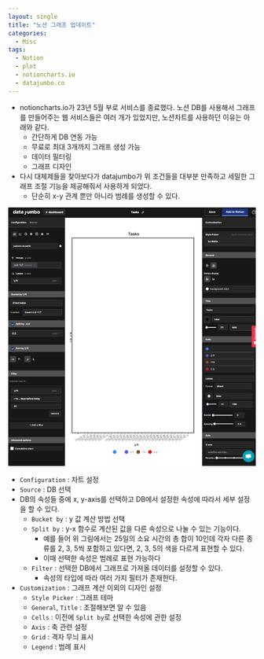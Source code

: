 ```yaml
---
layout: single
title: "노션 그래프 업데이트"
categories:
  - Misc
tags:
  - Notion
  - plot
  - notioncharts.io
  - datajumbo.co
---
```


- notioncharts.io가 23년 5월 부로 서비스를 종료했다. 노션 DB를 사용해서 그래프를 만들어주는 웹 서비스들은 여러 개가 있었지만, 노션차트를 사용하던 이유는 아래와 같다.
  - 간단하게 DB 연동 가능
  - 무료로 최대 3개까지 그래프 생성 가능
  - 데이터 필터링
  - 그래프 디자인
- 다시 대체제들을 찾아보다가 datajumbo가 위 조건들을 대부분 만족하고 세밀한 그래프 조절 기능을 제공해줘서 사용하게 되었다.
  - 단순히 x-y 관계 뿐만 아니라 범례를 생성할 수 있다.

![datajumbo introduction](https://raw.githubusercontent.com/siriyaoff/siriyaoff.github.io/master/assets/img/datajumbo-introduction.PNG)

- `Configuration` : 차트 설정
- `Source` : DB 선택
- DB의 속성들 중에 x, y-axis를 선택하고 DB에서 설정한 속성에 따라서 세부 설정을 할 수 있다.
  - `Bucket by` : y 값 계산 방법 선택
  - `Split by` : y-x 함수로 계산된 값을 다른 속성으로 나눌 수 있는 기능이다.
    - 예를 들어 위 그림에서는 25일의 소요 시간의 총 합이 10인데 각자 다른 종류를 2, 3, 5씩 포함하고 있다면, 2, 3, 5의 색을 다르게 표현할 수 있다.
    - 이때 선택한 속성은 범례로 표현 가능하다
  - `Filter` : 선택한 DB에서 그래프로 가져올 데이터를 설정할 수 있다.
    - 속성의 타입에 따라 여러 가지 필터가 존재한다.
- `Customization` : 그래프 계산 이외의 디자인 설정
  - `Style Picker` : 그래프 테마
  - `General`, `Title` : 조절해보면 알 수 있음
  - `Cells` : 이전에 `Split by`로 선택한 속성에 관한 설정
  - `Axis` : 축 관련 설정
  - `Grid` : 격자 무늬 표시
  - `Legend` : 범례 표시
